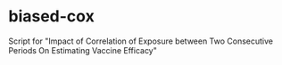 # biased-cox
Script for "Impact of Correlation of Exposure between Two Consecutive Periods On Estimating Vaccine Efficacy"
